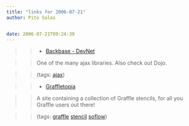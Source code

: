 ```yaml
---
title: "links for 2006-07-21"
author: Pito Salas


date: 2006-07-21T09:24:39
---
```



>>

>>   * [Backbase - DevNet](<http://www.backbase.com/#dev/home.xml\[1\]>)

>>

>> One of the many ajax libraries. Also check out Dojo.

>>

>> (tags: [ajax](<http://del.icio.us/pitosalas/ajax>))

>>

>>   * [Graffletopia](<http://graffletopia.com/>)

>>

>> A site containing a collection of Graffle stencils, for all you Graffle
users out there!

>>

>> (tags: [graffle](<http://del.icio.us/pitosalas/graffle>)
[stencil](<http://del.icio.us/pitosalas/stencil>)
[soflow](<http://del.icio.us/pitosalas/soflow>))

>>

>>


